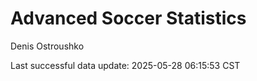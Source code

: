 # Advanced Soccer Statistics
Denis Ostroushko

<!-- gfm -->

Last successful data update: 2025-05-28 06:15:53 CST
